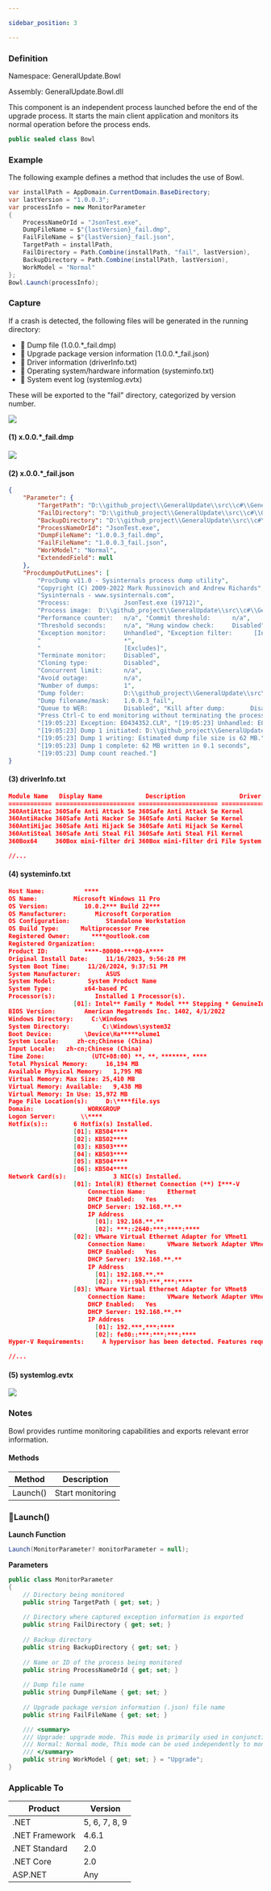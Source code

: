 ```yaml
---

sidebar_position: 3

---
```


### Definition

Namespace: GeneralUpdate.Bowl

Assembly: GeneralUpdate.Bowl.dll

This component is an independent process launched before the end of the upgrade process. It starts the main client application and monitors its normal operation before the process ends.

```c#
public sealed class Bowl
```



### Example

The following example defines a method that includes the use of Bowl.

```c#
var installPath = AppDomain.CurrentDomain.BaseDirectory;
var lastVersion = "1.0.0.3";
var processInfo = new MonitorParameter
{
    ProcessNameOrId = "JsonTest.exe",
    DumpFileName = $"{lastVersion}_fail.dmp",
    FailFileName = $"{lastVersion}_fail.json",
    TargetPath = installPath,
    FailDirectory = Path.Combine(installPath, "fail", lastVersion),
    BackupDirectory = Path.Combine(installPath, lastVersion),
    WorkModel = "Normal"
};
Bowl.Launch(processInfo);
```

### Capture

If a crash is detected, the following files will be generated in the running directory:

- 📒 Dump file (1.0.0.*_fail.dmp)
- 📒 Upgrade package version information (1.0.0.*_fail.json)
- 📒 Driver information (driverInfo.txt)
- 📒 Operating system/hardware information (systeminfo.txt)
- 📒 System event log (systemlog.evtx)

These will be exported to the "fail" directory, categorized by version number.

![](imgs\crash.jpg)

#### (1) x.0.0.*_fail.dmp

![](imgs\dump.png)

#### (2) x.0.0.*_fail.json

```json
{
	"Parameter": {
		"TargetPath": "D:\\github_project\\GeneralUpdate\\src\\c#\\Generalupdate.CatBowl\\bin\\Debug\\net9.0\\",
		"FailDirectory": "D:\\github_project\\GeneralUpdate\\src\\c#\\Generalupdate.CatBowl\\bin\\Debug\\net9.0\\fail\\1.0.0.3",
		"BackupDirectory": "D:\\github_project\\GeneralUpdate\\src\\c#\\Generalupdate.CatBowl\\bin\\Debug\\net9.0\\1.0.0.3",
		"ProcessNameOrId": "JsonTest.exe",
		"DumpFileName": "1.0.0.3_fail.dmp",
		"FailFileName": "1.0.0.3_fail.json",
		"WorkModel": "Normal",
		"ExtendedField": null
	},
	"ProcdumpOutPutLines": [
        "ProcDump v11.0 - Sysinternals process dump utility",
        "Copyright (C) 2009-2022 Mark Russinovich and Andrew Richards",
        "Sysinternals - www.sysinternals.com", 
        "Process:               JsonTest.exe (19712)", 
        "Process image:  D:\\github_project\\GeneralUpdate\\src\\c#\\Generalupdate.CatBowl\\bin\\Debug\\net9.0\\JsonTest.exe", "CPU threshold:         n/a", 
        "Performance counter:   n/a", "Commit threshold:      n/a",
        "Threshold seconds:     n/a", "Hung window check:     Disabled", "Log debug strings:     Disabled", 
        "Exception monitor:     Unhandled", "Exception filter:      [Includes]", 
        "                       *", 
        "                       [Excludes]", 
        "Terminate monitor:     Disabled", 
        "Cloning type:          Disabled", 
        "Concurrent limit:      n/a", 
        "Avoid outage:          n/a", 
        "Number of dumps:       1", 
        "Dump folder:           D:\\github_project\\GeneralUpdate\\src\\c#\\Generalupdate.CatBowl\\bin\\Debug\\net9.0\\fail\\1.0.0.3\\", 
        "Dump filename/mask:    1.0.0.3_fail", 
        "Queue to WER:          Disabled", "Kill after dump:       Disabled", 
        "Press Ctrl-C to end monitoring without terminating the process.", 
        "[19:05:23] Exception: E0434352.CLR", "[19:05:23] Unhandled: E0434352.CLR", 
        "[19:05:23] Dump 1 initiated: D:\\github_project\\GeneralUpdate\\src\\c#\\Generalupdate.CatBowl\\bin\\Debug\\net9.0\\fail\\1.0.0.3\\1.0.0.3_fail.dmp", 
        "[19:05:23] Dump 1 writing: Estimated dump file size is 62 MB.", 
        "[19:05:23] Dump 1 complete: 62 MB written in 0.1 seconds", 
        "[19:05:23] Dump count reached."]
}
```

#### (3) driverInfo.txt

```json
Module Name   Display Name            Description               Driver Type  Start Mode   State       Status       Accept Stop    Accept Pause     Paged Pool Code(Bytes) BSS(Bytes) Link Date               Path                                             Init(Bytes)
============ ====================== ====================== ============= ========== ========== ========== =========== ============ ========== ========== ======= ====================== ================================================ ==========   
360AntiAttac 360Safe Anti Attack Se 360Safe Anti Attack Se Kernel        System     Running    OK         TRUE        FALSE        4,096      36,864     0       9/29/2022 3:45:03 PM   C:\Windows\system32\Drivers\360AntiAttack64.sys  4,096     
360AntiHacke 360Safe Anti Hacker Se 360Safe Anti Hacker Se Kernel        System     Running    OK         TRUE        FALSE        4,096      139,264    0       11/27/2023 3:43:37 PM  C:\Windows\system32\Drivers\360AntiHacker64.sys  8,192     
360AntiHijac 360Safe Anti Hijack Se 360Safe Anti Hijack Se Kernel        System     Running    OK         TRUE        FALSE        4,096      73,728     0       5/8/2024 12:19:52 PM   C:\Windows\system32\Drivers\360AntiHijack64.sys  4,096     
360AntiSteal 360Safe Anti Steal Fil 360Safe Anti Steal Fil Kernel        System     Running    OK         TRUE        FALSE        4,096      20,480     0       4/18/2024 3:58:04 PM   C:\Windows\system32\Drivers\360AntiSteal64.sys   8,192     
360Box64     360Box mini-filter dri 360Box mini-filter dri File System   System     Running    OK         TRUE        FALSE        0          225,280    0       8/7/2024 11:50:19 AM   C:\Windows\system32\DRIVERS\360Box64.sys         12,288    

//...
```

#### (4) systeminfo.txt

```json
Host Name:           ****
OS Name:          Microsoft Windows 11 Pro
OS Version:          10.0.2*** Build 22***
OS Manufacturer:        Microsoft Corporation
OS Configuration:          Standalone Workstation
OS Build Type:      Multiprocessor Free
Registered Owner:      ****@outlook.com
Registered Organization:       
Product ID:          ****-80000-***00-A****
Original Install Date:     11/16/2023, 9:56:28 PM
System Boot Time:     11/26/2024, 9:37:51 PM
System Manufacturer:       ASUS
System Model:         System Product Name
System Type:         x64-based PC
Processor(s):           Installed 1 Processor(s).
                  [01]: Intel** Family * Model *** Stepping * GenuineIntel ~**** Mhz
BIOS Version:        American Megatrends Inc. 1402, 4/1/2022
Windows Directory:     C:\Windows
System Directory:         C:\Windows\system32
Boot Device:         \Device\Ha*****olume1
System Locale:     zh-cn;Chinese (China)
Input Locale:   zh-cn;Chinese (China)
Time Zone:             (UTC+08:00) **，**，*******，****
Total Physical Memory:     16,194 MB
Available Physical Memory:   1,795 MB
Virtual Memory: Max Size: 25,410 MB
Virtual Memory: Available:   9,438 MB
Virtual Memory: In Use: 15,972 MB
Page File Location(s):     D:\****file.sys
Domain:               WORKGROUP
Logon Server:       \\****
Hotfix(s)::       6 Hotfix(s) Installed.
                  [01]: KB504****
                  [02]: KB502****
                  [03]: KB503****
                  [04]: KB503****
                  [05]: KB504****
                  [06]: KB504****
Network Card(s):             3 NIC(s) Installed.
                  [01]: Intel(R) Ethernet Connection (**) I***-V
                      Connection Name:      Ethernet
                      DHCP Enabled:   Yes
                      DHCP Server: 192.168.**.**
                      IP Address
                        [01]: 192.168.**.**
                        [02]: ***::2640:***:****:****
                  [02]: VMware Virtual Ethernet Adapter for VMnet1
                      Connection Name:      VMware Network Adapter VMnet1
                      DHCP Enabled:   Yes
                      DHCP Server: 192.168.**.**
                      IP Address
                        [01]: 192.168.**.**
                        [02]: ***::9b3:***,***:****
                  [03]: VMware Virtual Ethernet Adapter for VMnet8
                      Connection Name:      VMware Network Adapter VMnet8
                      DHCP Enabled:   Yes
                      DHCP Server: 192.168.**.**
                      IP Address
                        [01]: 192.***,***:****
                        [02]: fe80::***:***:***:****
Hyper-V Requirements:     A hypervisor has been detected. Features required for Hyper-V will not be displayed.

//...
```

#### (5) systemlog.evtx

![](imgs\evtx.png)

### Notes

Bowl provides runtime monitoring capabilities and exports relevant error information.

#### Methods

| Method   | Description      |
| -------- | ---------------- |
| Launch() | Start monitoring |

### 🌼Launch()

**Launch Function**

```c#
Launch(MonitorParameter? monitorParameter = null);
```

**Parameters**

```c#
public class MonitorParameter
{   
    // Directory being monitored
    public string TargetPath { get; set; }
    
    // Directory where captured exception information is exported
    public string FailDirectory { get; set; }
    
    // Backup directory
    public string BackupDirectory { get; set; }
    
    // Name or ID of the process being monitored
    public string ProcessNameOrId { get; set; }
 
    // Dump file name
    public string DumpFileName { get; set; }
    
    // Upgrade package version information (.json) file name
    public string FailFileName { get; set; }

    /// <summary>
    /// Upgrade: upgrade mode. This mode is primarily used in conjunction with GeneralUpdate for internal use. Please do not modify it arbitrarily when the default mode is activated.
    /// Normal: Normal mode, This mode can be used independently to monitor a single program. If the program crashes, it will export the crash information.
    /// </summary>
    public string WorkModel { get; set; } = "Upgrade";
}
```

### Applicable To

| Product        | Version       |
| -------------- | ------------- |
| .NET           | 5, 6, 7, 8, 9 |
| .NET Framework | 4.6.1         |
| .NET Standard  | 2.0           |
| .NET Core      | 2.0           |
| ASP.NET        | Any           |
